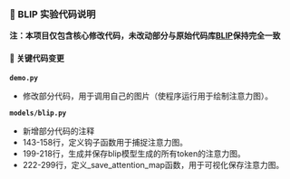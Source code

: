### 🔧 BLIP 实验代码说明

**注：本项目仅包含核心修改代码，未改动部分与原始代码库[BLIP](https://github.com/salesforce/BLIP)保持完全一致**

#### 📝 关键代码变更
**`demo.py`**
- 修改部分代码，用于调用自己的图片（使程序运行用于绘制注意力图）。

**`models/blip.py`**
- 新增部分代码的注释
- 143-158行，定义钩子函数用于捕捉注意力图。
- 199-218行，生成并保存blip模型生成的所有token的注意力图。
- 222-299行，定义_save_attention_map函数，用于可视化保存注意力图。
